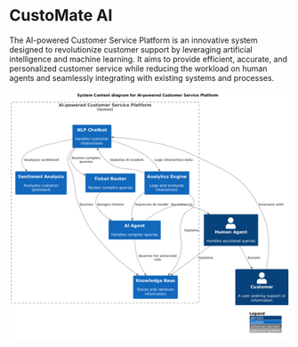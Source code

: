 # CustoMate AI
The AI-powered Customer Service Platform is an innovative system designed to revolutionize customer support by leveraging artificial intelligence and machine learning. It aims to provide efficient, accurate, and personalized customer service while reducing the workload on human agents and seamlessly integrating with existing systems and processes.

![Banner](../diagram/System-Context.png)
